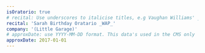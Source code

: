 ```yaml
---
isOratorio: true
# recital: Use underscores to italicise titles, e.g Vaughan Williams' _Serenade to Music_
recital: 'Sarah Birthday Oratario _WAP_'
company: '(Little Garage)'
# approxDate: use YYYY-MM-DD format. This data's used in the CMS only
approxDate: 2017-01-01
---
```

